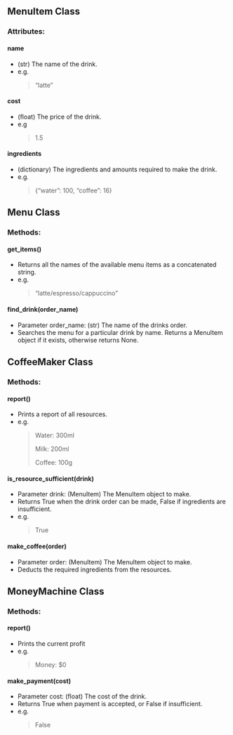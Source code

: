 ## MenuItem Class

### Attributes:

#### name

- (str) The name of the drink. 
- e.g. 
    > “latte”

#### cost

- (float) The price of the drink. 
- e.g 
    > 1.5

#### ingredients

- (dictionary) The ingredients and amounts required to make the drink. 
- e.g. 
    > {“water”: 100, “coffee”: 16}

## Menu Class

### Methods:

#### get_items()

- Returns all the names of the available menu items as a concatenated string.
- e.g. 
    > “latte/espresso/cappuccino”

#### find_drink(order_name)
 
- Parameter order_name: (str) The name of the drinks order.
- Searches the menu for a particular drink by name. Returns a MenuItem object if it exists, otherwise returns None.

## CoffeeMaker Class

### Methods:

#### report()

- Prints a report of all resources.
- e.g.  
    > Water: 300ml
    > 
    > Milk: 200ml 
    > 
    > Coffee: 100g
  
#### is_resource_sufficient(drink)

- Parameter drink: (MenuItem) The MenuItem object to make.
- Returns True when the drink order can be made, False if ingredients are insufficient.
- e.g.
    > True

#### make_coffee(order)

- Parameter order: (MenuItem) The MenuItem object to make.
- Deducts the required ingredients from the resources.

## MoneyMachine Class

### Methods:

#### report()

- Prints the current profit
- e.g.
    > Money: $0

#### make_payment(cost)

- Parameter cost: (float) The cost of the drink.
- Returns True when payment is accepted, or False if insufficient.
- e.g. 
    > False